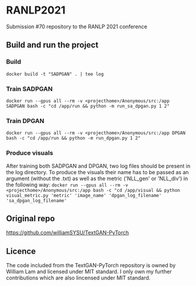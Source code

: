 # RANLP2021 
Submission #70 repository to the RANLP 2021 conference

## Build and run the project
### Build
`docker build -t "SADPGAN" . | tee log`

### Train SADPGAN
`docker run --gpus all --rm -v <projecthome>/Anonymous/src:/app  SADPGAN bash -c "cd /app/run && python -m run_sa_dpgan.py 1 2"`

### Train DPGAN
`docker run --gpus all --rm -v <projecthome>/Anonymous/src:/app DPGAN bash -c "cd /app/run && python -m run_dpgan.py 1 2"`

### Produce visuals
After training both SADPGAN and DPGAN, two log files should be present in the log directory. To produce the visuals their name has to be passed as an argument (without the .txt) as well as the metric ('NLL_gen' or 'NLL_div') in the following way:
`docker run --gpus all --rm -v <projecthome>/Anonymous/src:/app bash -c "cd /app/visual && python visual_metric.py 'metric' 'image_name' 'dpgan_log_filename' 'sa_dpgan_log_filename'`

## Original repo
https://github.com/williamSYSU/TextGAN-PyTorch

## Licence
The code included from the TextGAN-PyTorch repository is owned by William Lam and licensed under MIT standard. I only own my further contributions which are also lincensed under MIT standard. 